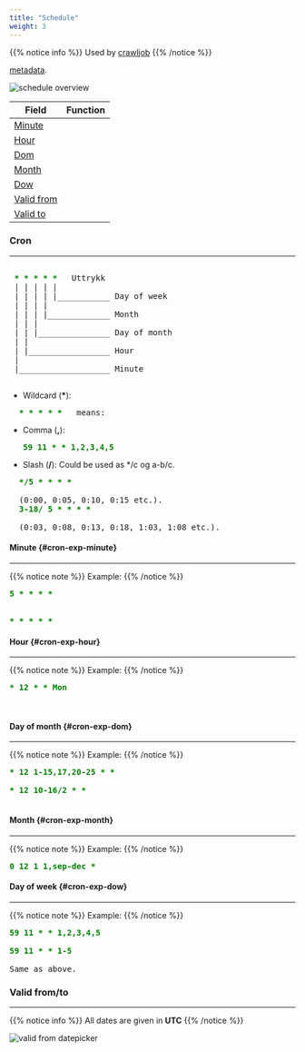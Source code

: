 ```yaml
---
title: "Schedule"
weight: 3
---
```


{{% notice info %}}
Used by [crawljob](../crawljob)
{{% /notice %}}


[metadata](../#veidemann-meta).  


![schedule overview](/img/schedule/veidemann_dashboard_crawlscheduleconfig.png)



Field                              | Function
-----------------------------------|-------------------------------
[Minute](#cron-exp-minute)         | 
[Hour](#cron-exp-hour)             | 
[Dom](#cron-exo-dom)               | 
[Month](#cron-exp-month)           | 
[Dow](#cron-exp-dow)               | 
[Valid from](#schedule-valid-from) | 
[Valid to](#schedule-valid-to)   | 




### Cron 
--------

<pre> 
<b style="color: green"> * * * * * </b>  Uttrykk
 | | | | |
 | | | | |___________ Day of week
 | | | |
 | | | |_____________ Month
 | | |
 | | |_______________ Day of month
 | |
 | |_________________ Hour
 |
 |___________________ Minute

</pre>  
    
* Wildcard (__*__):   
<pre>
  <b style="color: green">* * * * * </b>  means:
</pre>  

* Comma (__,__): 
  <pre>
  <b style="color: green">59 11 * * 1,2,3,4,5 </b>
  </pre>  

* Slash (__/__): 
Could be used as &ast;/c og a-b/c.  
<pre>
  <b style="color: green">*/5 * * * *</b>
  
  (0:00, 0:05, 0:10, 0:15 etc.).  
  <b style="color: green">3-18/ 5 * * * *</b>
    
  (0:03, 0:08, 0:13, 0:18, 1:03, 1:08 etc.). 
</pre>

#### Minute {#cron-exp-minute}
--------------------------------


{{% notice note %}}
Example:
{{% /notice %}}

<pre>
<b style="color: green">5 * * * *</b>
  

<b style="color: green">* * * * *</b>
</pre>



#### Hour {#cron-exp-hour}
--------------------------
{{% notice note %}}
Example:
{{% /notice %}}

<pre>
<b style="color: green">* 12 * * Mon</b>  


</pre>

#### Day of month {#cron-exp-dom}
-------------------------------

{{% notice note %}}
Example:
{{% /notice %}}

<pre>
<b style="color: green">* 12 1-15,17,20-25 * *</b>  

<b style="color: green">* 12 10-16/2 * *</b>  

</pre>


#### Month {#cron-exp-month}
----------------------------

{{% notice note %}}
Example:
{{% /notice %}}

<pre>
<b style="color: green">0 12 1 1,sep-dec *</b>
</pre>

#### Day of week {#cron-exp-dow}
------------------------------

{{% notice note %}}
Example:
{{% /notice %}}

<pre>
<b style="color: green">59 11 * * 1,2,3,4,5</b>  
  
<b style="color: green">59 11 * * 1-5</b>  

Same as above.
</pre>

### Valid from/to
------------------

{{% notice info %}}
All dates are given in <b>UTC</b>
{{% /notice %}}

![valid from datepicker](/img/schedule/veidemann_dashboard_schedule_validfrom.png)